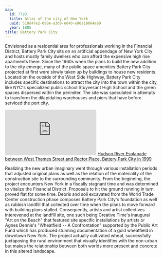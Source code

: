 ```yaml
---
map:
  id: 7793
  title: Atlas of the city of New York
  uuid: 510d47e2-098e-a3d9-e040-e00a18064a99
  year: 1885
title: Battery Park City
---
```

Envisioned as a residential area for professionals working in the Financial District, Battery Park City sits on an artificial appendage of New York City and hosts mostly family dwellers who can afford the expensive high rise apartments there. Since the 1960s when the plans to build the new addition to the city emerge, many of the public space amenities Battery Park City projected at first were slowly taken up by buildings to house new residents. Located on the outside of the West Side Highway, Battery Park City includes specific destinations to attract the city into the town within the city, like NYC's specialized public school Stuyvesant High School and the green spaces dispersed within the perimiter. The site was speculated in attempts to transform the dilapidating warehouses and piers that have before serviced the port city.  

![](https://images.nypl.org/index.php?id=504235&t=w)
[Hudson River Esplanade between West Thames Street and Rector Place, Battery Park City in 1999](https://digitalcollections.nypl.org/items/510d47db-1012-a3d9-e040-e00a18064a99)

Realizing the new urban imaginary went through various installation periods that adjusted original plans as well as the relation of the materiality of the construction site to the surrounding community. From the beginning, the project encounters New York in a fiscally stagnant time and was determined to vitalize the Financial District. Proposals to hit the ground running in turn proved flat for some time. Debris and soil excavated from the World Trade Center construction phase composes Battery Park City's foundation as well as rubbish landfill that collected over time when the plans to move forward with building plans stalled. Consequently, artists and artist collectives interevened at the landfill site, one such being Creative Time's inaugural "Art on the Beach" that featured site specific installations by artists or Agnes Dennis's "Wheatfield -- A Confrontation" supported by the Public Art Fund which has produced stunning documentation of a gold wheatfield in downtown New York. The project actually cultivated wheat, successfully juxtaposing the rural environment that visually identifies with the non-urban but makes the relationship between both worlds more present and concrete in this altered landscape.  

